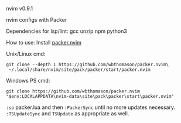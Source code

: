 nvim v0.9.1

nvim configs with Packer

Dependencies for lsp/lint:
gcc
unzip
npm
python3

How to use:
Install [packer.nvim](https://github.com/wbthomason/packer.nvim)

Unix/Linux cmd:<br> 
```shell
git clone --depth 1 https://github.com/wbthomason/packer.nvim\
 ~/.local/share/nvim/site/pack/packer/start/packer.nvim
```

Windows PS cmd:<br> 
```shell
git clone https://github.com/wbthomason/packer.nvim "$env:LOCALAPPDATA\nvim-data\site\pack\packer\start\packer.nvim"
```

`:so` packer.lua and then `:PackerSync` until no more updates necessary.
`:TSUpdateSync` and `TSUpdate` as appropriate as well.

